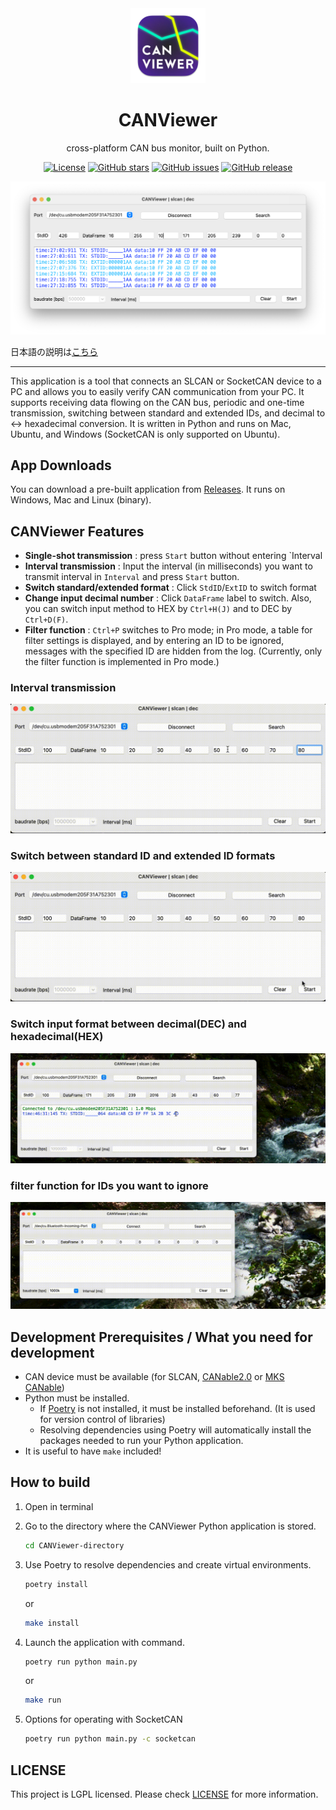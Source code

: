 <div align="center">
    <img src="/asset/icon.png" alt="CANVIEWER LOGO" width="120" />
    <h1>CANViewer</h1>
    <p>cross-platform CAN bus monitor, built on Python.</p>

  [![License](https://img.shields.io/github/license/TomiXRM/CANViewer)](https://github.com/TomiXRM/CANViewer/blob/main/LICENSE)
  [![GitHub stars](https://img.shields.io/github/stars/TomiXRM/CANViewer)](https://github.com/TomiXRM/CANViewer/stargazers)
  [![GitHub issues](https://img.shields.io/github/issues/TomiXRM/CANViewer)](https://github.com/TomiXRM/CANViewer/issues)
  [![GitHub release](https://img.shields.io/github/v/release/TomiXRM/CANViewer)](https://github.com/TomiXRM/CANViewer/releases)
</div>

![image1.png](./asset/image1.png)

日本語の説明は[こちら](./README.jp.md)

---

This application is a tool that connects an SLCAN or SocketCAN device to a PC and allows you to easily verify CAN communication from your PC.
It supports receiving data flowing on the CAN bus, periodic and one-time transmission, switching between standard and extended IDs, and decimal to ↔️ hexadecimal conversion.
It is written in Python and runs on Mac, Ubuntu, and Windows (SocketCAN is only supported on Ubuntu).

## App Downloads

You can download a pre-built application from [Releases](https://github.com/TomiXRM/CANViewer/releases). It runs on Windows, Mac and Linux (binary).

## CANViewer Features

- **Single-shot transmission** : press `Start` button without entering `Interval
- **Interval transmission** : Input the interval (in milliseconds) you want to transmit interval in `Interval` and press `Start` button.
- **Switch standard/extended format** : Click `StdID`/`ExtID` to switch format
- **Change input decimal number** : Click `DataFrame` label to switch. Also, you can switch input method to HEX by `Ctrl+H(J)` and to DEC by `Ctrl+D(F)`.
- **Filter function** : `Ctrl+P` switches to Pro mode; in Pro mode, a table for filter settings is displayed, and by entering an ID to be ignored, messages with the specified ID are hidden from the log. (Currently, only the filter function is implemented in Pro mode.)

### Interval transmission

![interval.gif](./asset/interval.gif)

### Switch between standard ID and extended ID formats

![id_format_switch.gif](./asset/id_format_switch.gif)

### Switch input format between decimal(DEC) and hexadecimal(HEX)

![hex_dec_switch.gif](./asset/hex_dec_switch.gif)

### filter function for IDs you want to ignore

![filter.gi](asset/filter.gif)

## Development Prerequisites / What you need for development

- CAN device must be available (for SLCAN, [CANable2.0](https://canable.io) or [MKS CANable](https://ja.aliexpress.com/item/1005003746105255.html))
- Python must be installed.
  - If [Poetry](https://python-poetry.org) is not installed, it must be installed beforehand. (It is used for version control of libraries)
  - Resolving dependencies using Poetry will automatically install the packages needed to run your Python application.
- It is useful to have `make` included!

## How to build

1. Open in terminal
2. Go to the directory where the CANViewer Python application is stored.

    ``` bash
    cd CANViewer-directory
    ```

3. Use Poetry to resolve dependencies and create virtual environments.

    ``` bash
    poetry install
    ```

   or

   ``` bash
   make install
   ```

4. Launch the application with command.

    ``` bash
    poetry run python main.py
    ```

    or

    ``` bash
    make run
    ```

5. Options for operating with SocketCAN

   ``` bash
   poetry run python main.py -c socketcan
   ```

## LICENSE

This project is LGPL licensed. Please check [LICENSE](LICENSE) for more information.